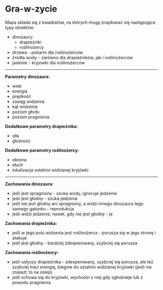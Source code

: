 # Gra-w-zycie

Mapa składa się z kwadratów, na których mogą znajdować się następujące typy obiektów:
- dinozaury:
  * drapieżniki
  * roślinożercy
- drzewa - pokarm dla roślinożerców
- źródła wody - zarówno dla drapieżników, jak i roślinożerców
- jaskinie - kryjówki dla roślinożerców

---

<b>Parametry dinozaura:</b>
- wiek
- energia
- prędkość
- zasięg widzenia
- kąt widzenia
- poziom głodu
- poziom pragnienia

<b>Dodatkowe parametry drapieżnika:</b>
- siła
- głośność

<b>Dodatkowe parametry roślinożercy:</b>
- obrona
- słuch
- lokalizacja ostatnio widzianej kryjówki

---

<b>Zachowania dinozaura:</b>
- jeśli jest spragniony - szuka wody, ignoruje jedzenie
- jeśli jest głodny - szuka jedzenia
- jeśli nie jest głodny ani spragniony, a widzi innego dinozaura tego samego gatunku - reprodukcja
- jeśli widzi jedzenie, nawet, gdy nie jest głodny - je

<b>Zachowania drapieżnika:</b>
- jeśli w jego polu widzenia jest roślinożerca - porusza się w jego stronę i atakuje
- jeśli jest głodny - bardziej zdesperowany, szybciej się porusza

<b>Zachowania roślinożercy:</b>
- jeśli usłyszy drapieżnika - zdesperowany, szybciej się porusza, ale też szybciej traci energię, biegnie do ostatnio widzianej kryjówki (jeśli nie znalazł, to na oślep)
- jeśli schowa się do kryjówki, wychodzi z niej gdy zgłodnieje lub z powodu pragnienia
